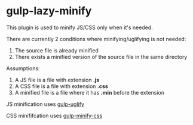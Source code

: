 # gulp-lazy-minify
This plugin is used to minify JS/CSS only when it's needed.

There are currently 2 conditions where minifying/uglifying is not needed:

1. The source file is already minified
2. There exists a minified version of the source file in the same directory

Assumptions:

1. A JS file is a file with extension **.js**
2. A CSS file is a file with extension **.css**
3. A minified file is a file where it has **.min** before the extension

JS minification uses [gulp-uglify](https://www.npmjs.com/package/gulp-uglify/)

CSS minififcation uses [gulp-minify-css](https://www.npmjs.com/package/gulp-minify-css/)
